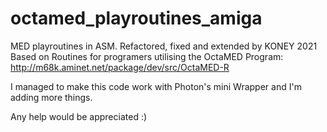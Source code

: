 # octamed_playroutines_amiga
MED playroutines in ASM. Refactored, fixed and extended by KONEY 2021
Based on Routines for programers utilising the OctaMED Program: http://m68k.aminet.net/package/dev/src/OctaMED-R

I managed to make this code work with Photon's mini Wrapper and I'm adding more things.

Any help would be appreciated :)
